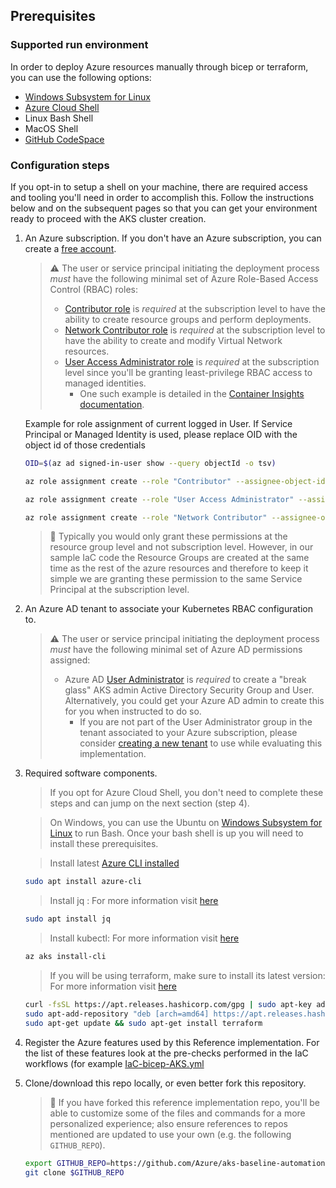 ## Prerequisites

### Supported run environment

In order to deploy Azure resources manually through bicep or terraform, you can use the following options:

- [Windows Subsystem for Linux](https://learn.microsoft.com/windows/wsl/about#what-is-wsl-2)
- [Azure Cloud Shell](https://shell.azure.com)
- Linux Bash Shell
- MacOS Shell
- [GitHub CodeSpace](https://github.com/features/codespaces)

### Configuration steps

If you opt-in to setup a shell on your machine, there are required access and tooling you'll need in order to accomplish this. Follow the instructions below and on the subsequent pages so that you can get your environment ready to proceed with the AKS cluster creation.

1. An Azure subscription. If you don't have an Azure subscription, you can create a [free account](https://azure.microsoft.com/free).

   > :warning: The user or service principal initiating the deployment process _must_ have the following minimal set of Azure Role-Based Access Control (RBAC) roles:
   >
   > - [Contributor role](https://learn.microsoft.com/azure/role-based-access-control/built-in-roles#contributor) is _required_ at the subscription level to have the ability to create resource groups and perform deployments.
   > - [Network Contributor role](https://learn.microsoft.com/azure/role-based-access-control/built-in-roles#network-contributor) is _required_ at the subscription level to have the ability to create and modify Virtual Network resources.
   > - [User Access Administrator role](https://learn.microsoft.com/azure/role-based-access-control/built-in-roles#user-access-administrator) is _required_ at the subscription level since you'll be granting least-privilege RBAC access to managed identities.
   >   - One such example is detailed in the [Container Insights documentation](https://learn.microsoft.com/azure/azure-monitor/containers/container-insights-troubleshoot#authorization-error-during-onboarding-or-update-operation).

   Example for role assignment of current logged in User. If Service Principal or Managed Identity is used, please replace OID with the object id of those credentials
   
   ```bash 
   OID=$(az ad signed-in-user show --query objectId -o tsv)

   az role assignment create --role "Contributor" --assignee-object-id $OID --assignee-principal-type ServicePrincipal

   az role assignment create --role "User Access Administrator" --assignee-object-id $OID --assignee-principal-type ServicePrincipal

   az role assignment create --role "Network Contributor" --assignee-object-id $OID --assignee-principal-type ServicePrincipal
   ```

      > :twisted_rightwards_arrows: Typically you would only grant these permissions at the resource group level and not subscription level. However, in our sample IaC code the Resource Groups are created at the same time as the rest of the azure resources and therefore to keep it simple we are granting these permission to the same Service Principal at the subscription level.  

2. An Azure AD tenant to associate your Kubernetes RBAC configuration to.

   > :warning: The user or service principal initiating the deployment process _must_ have the following minimal set of Azure AD permissions assigned:
   >
   > - Azure AD [User Administrator](https://learn.microsoft.com/azure/active-directory/users-groups-roles/directory-assign-admin-roles#user-administrator-permissions) is _required_ to create a "break glass" AKS admin Active Directory Security Group and User. Alternatively, you could get your Azure AD admin to create this for you when instructed to do so.
   >   - If you are not part of the User Administrator group in the tenant associated to your Azure subscription, please consider [creating a new tenant](https://learn.microsoft.com/azure/active-directory/fundamentals/active-directory-access-create-new-tenant#create-a-new-tenant-for-your-organization) to use while evaluating this implementation.

3. Required software components.

   >If you opt for Azure Cloud Shell, you don't need to complete these steps and can jump on the next section (step 4).  

   >On Windows, you can use the Ubuntu on [Windows Subsystem for Linux](https://learn.microsoft.com/windows/wsl/about#what-is-wsl-2) to run Bash. Once your bash shell is up you will need to install these prerequisites.

   > Install latest [Azure CLI installed](https://learn.microsoft.com/cli/azure/install-azure-cli?view=azure-cli-latest)

   ```bash
   sudo apt install azure-cli
   ```

   > Install jq : For more information visit [here](https://stedolan.github.io/jq/download/)

   ```bash
   sudo apt install jq
   ```

   > Install kubectl: For more information visit [here](https://kubernetes.io/docs/tasks/tools/install-kubectl/)

   ```bash
   az aks install-cli
   ```

   > If you will be using terraform, make sure to install its latest version: For more information visit [here](https://learn.hashicorp.com/tutorials/terraform/install-cli)

   ```bash
   curl -fsSL https://apt.releases.hashicorp.com/gpg | sudo apt-key add -
   sudo apt-add-repository "deb [arch=amd64] https://apt.releases.hashicorp.com $(lsb_release -cs) main"
   sudo apt-get update && sudo apt-get install terraform
   ```

4. Register the Azure features used by this Reference implementation. For the list of these features look at the pre-checks performed in the IaC workflows (for example [IaC-bicep-AKS.yml](../.github/workflows/IaC-bicep-AKS.yml) 
   
5. Clone/download this repo locally, or even better fork this repository.

   > :twisted_rightwards_arrows: If you have forked this reference implementation repo, you'll be able to customize some of the files and commands for a more personalized experience; also ensure references to repos mentioned are updated to use your own (e.g. the following `GITHUB_REPO`).

   ```bash
   export GITHUB_REPO=https://github.com/Azure/aks-baseline-automation.git
   git clone $GITHUB_REPO
   ```
